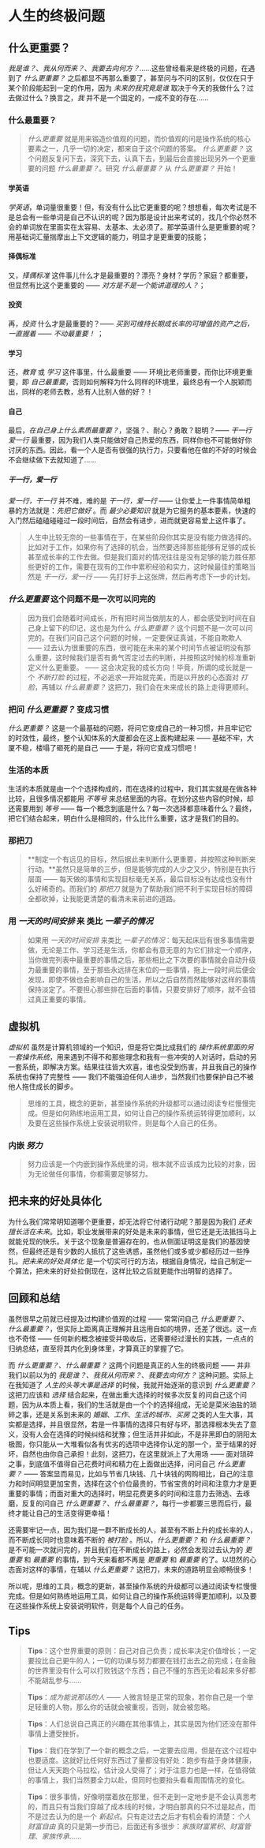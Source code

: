 # 人生的终极问题

## 什么更重要？
*我是谁？*、*我从何而来？*、*我要去向何方？*……这些曾经看来是终极的问题，在遇到了 *什么更重要？* 之后都显不再那么重要了，甚至问与不问的区别，仅仅在只于某个阶段能起到一定的作用，因为 *未来的我究竟是谁* 取决于今天的我做什么？过去做过什么？换言之，*我* 并不是一个固定的，一成不变的存在……

### 什么最重要？
> *什么更重要* 就是用来锻造价值观的问题，而价值观的问是操作系统的核心要素之一，几乎一切的决定，都来自于这个问题的答案。 *什么更重要？* 这个问题反复问下去，深究下去，认真下去，到最后会直接出现另外一个更重要的问题 *什么最重要？*。研究 *什么最重要？* 从 *什么更重要？* 开始！

#### 学英语
*学英语*，单词量很重要！但，有没有什么比它更重要的呢？想想看，每次考试是不是总会有一些单词是自己不认识的呢？因为那是设计出来考试的，找几个你必然不会的单词放在里面实在太容易、太基本、太必须了。那学英语什么是更重要的呢？用基础词汇量揣摩出上下文逻辑的能力，明显才是更重要的技能；

#### 择偶标准
又，*择偶标准* 这件事儿什么才是最重要的？漂亮？身材？学历？家庭？都重要，但显然有比这个更重要的 —— *对方是不是一个能讲道理的人？*；

#### 投资
再，*投资* 什么才是最重要的？—— *买到可维持长期成长率的可增值的资产之后，一直握着 —— 不动最重要！* ；

#### 学习
还，*教育* 或 *学习* 这件事里，什么最重要 —— 环境比老师重要，而你比环境更重要，即 *自己最重要*，否则如何解释为什么同样的环境里，最终总有一个人脱颖而出，同样的老师去教，总有人比别人做的好？！

#### 自己
最后，*在自己身上什么素质最重要？*，坚强？、耐心？勇敢？聪明？—— *干一行爱一行* 最重要，因为我们人类只能做好自己热爱的东西，同样你也不可能做好你讨厌的东西。因此，看一个人是否有很强的执行力，只要看他在做的不好的时候会不会继续做下去就知道了……

##### 干一行，爱一行
*爱一行，干一行* 并不难，难的是 *干一行，爱一行* —— 让你爱上一件事情简单粗暴的方法就是：*先把它做好* 。而 *最少必要知识* 就是为它服务的基本要素，快速的入门然后磕磕碰碰过一段时间后，自然会有进步，进而就更容易爱上这件事了。

> 人生中比较无奈的一些事情在于，在某些阶段你其实是没有能力做选择的。比如对于工作，如果你有了选择的机会，当然要选择那些能够有足够的成长甚至成长率的工作去做。但是我们面对的情况往往是没有足够的能力胜任那些更好的工作，需要在现有的工作中累积经验和实力，这时候最佳的策略当然是 *干一行，爱一行* —— 先打好手上这张牌，然后再考虑下一步的计划。

### _什么更重要_ 这个问题不是一次可以问完的
> 因为我们会随着时间成长，所有把时间当做朋友的人，都会感受到时间在自己身上留下的印记，这也是为什么 *什么更重要？* 这个问题不是一次可以问完的。在我们问自己这个问题的时候，一定要保证真诚，不能自欺欺人 —— 过去认为很重要的东西，很可能在未来的某个时间节点被证明没有那么重要，这时候我们是否有勇气否定过去的判断，并按照这时候的标准重新定义什么更重要。 —— 这会决定我的成长方向！毕竟，所谓的成长就是一个 *不断打脸* 的过程，不必追求一开始就完美，而是以开放的心态面对 *打脸*，再辅以 *什么最重要？* 这把刀，我们会在未来成长的路上走得更顺利。

### 把问 _什么更重要？_ 变成习惯
*什么更重要？* 这是一个最基础的问题，将问它变成自己的一种习惯，并且牢记它的时效性，最终，整个认知体系的大厦都会在这上面构建起来 —— 基础不牢，大厦不稳，楼塌了砸死的是自己 —— 于是，将问它变成习惯吧！

### 生活的本质
生活的本质就是由一个个选择构成的，而在选择的过程中，我们其实就是在做各种比较，且很多情况都能用 *不等号* 来总结里面的内容。在划分这些内容的时候，却还需要用到 *等号* —— 每一个概念到底是什么？每一次选择都意味着什么？最终，把它们结合起来，明白什么是相同的，什么比什么重要，这才是我们的目的。

### 那把刀
> **制定一个有远见的目标，然后据此来判断什么更重要，并按照这种判断来行动。**虽然只是简单的三步，但是能够完成的人少之又少，特别是在执行层面 —— 每天做的事情和实现目标毫无关系，最后目标没有达成也没有什么好稀奇的。而我们的 *那把刀* 就是为了帮助我们把不利于实现目标的障碍全都砍掉，让我能更清楚的看清未来前进的道路。

### 用 _一天的时间安排_ 来 类比 _一辈子的情况_
> 如果用 *一天的时间安排* 来类比 *一辈子的情况*：每天起床后有很多事情需要做，无论是工作、学习还是生活，你都会有意无意的为它们排定一个顺序，当你做完列表中最重要的事情之后，那些相比之下次要的事情就会自动升级为最重要的事情，至于那些永远排在末位的一些事情，拖上一段时间后便会发现，即使不做也会影响自己的生活，所以之后自然而然能够对这样的事情保持淡定了。不要担心那些排在后面的事情，只要安排好了顺序，就不会错过真正重要的事情。

## 虚拟机
*虚拟机* 虽然是计算机领域的一个知识，但是将它类比成我们的 *操作系统里面的另一套操作系统*，用来遇到不得不和那些理念和我有一些冲突的人对话时，启动的另一套系统，即解决方案。结果往往皆大欢喜，谁也没受到伤害，并且我自己的操作系统也保持了完整性 —— 我们不能强迫任何人进步，当然我们也要保护自己不被他人拖住成长的脚步。

> 思维的工具，概念的更新，甚至操作系统的升级都可以通过阅读专栏慢慢完成。但是如何熟练地运用工具，如何让自己的操作系统运转得更加顺利，以及要在这些操作系统上安装说明软件，则是每个人自己的任务。

### 内嵌 _努力_
> 努力应该是一个内嵌到操作系统里的词，根本就不应该成为比较的对象，因为无论做任何事情，你都需要足够努力。

## 把未来的好处具体化
为什么我们常常明知道哪个更重要，却无法将它付诸行动呢？那是因为我们 *还未擅长活在未来*。比如，职业发展带来的好处是未来的事情，但它还是无法抵挡马上就能兑现的快乐。关于这个现象是普遍存在的，也从侧面证明这是我们的基因使然，但最终还是有少数的人抵抗了这些诱惑，虽然他们或多或少都经历过一些挣扎。*把未来的好处具体化* 是一个切实可行的方法，根据自身情况，给自己制定一个算法，把未来的好处拉倒现在，这样比较之后就更能作出明智的选择了。

## 回顾和总结
虽然很早之前就已经提及过构建价值观的过程 —— 常常问自己 *什么更重要？*、 *什么最重要？*，但实际上距离真正理解并且运用自如的境界，还差了很远。这一点也不奇怪 —— 任何新的概念被接受并吸收后，还需要经过漫长的实践，一点点的归纳总结，直至将其内化到身体里，才算真正的掌握了它。

而 *什么更重要？*、*什么最重要？* 这两个问题是真正的人生的终极问题 —— 并非我们以前以为的 *我是谁？*、*我我从何而来？*、*我要去向何方？* 这种问题。实际上在我知道了 *人生的头等大事是选择* 的时候，我就开始逐渐的意识到 *什么更重要？* 这把刀应该和 *选择* 结合起来，在做出重大选择的时候多次反复的问自己这个问题，因为从本质上看，我们的生活就是由一个个的选择组成，无论是菜米油盐的琐碎之事，还是关系到未来的 *婚姻*、*工作*、*生活的城市*、*买房* 之类的人生大事，其实都是选择，并且很显然，若是一件事情的选择只有好与坏，那选择根本失去了意义，没有人会在选择的时候纠结和犹豫；但生活并非如此，不是非黑即白的阴阳太极图，你只能从一大堆看似各有优劣的选项中选择你认定的那一个，至于结果的好坏，自然也由你自己承担！此刻，这把刀，在这里就派上了大用场 —— 面对琐碎之事，到底值不值得自己花费时间和精力在上面做出选择，问问自己 *什么更重要？* —— 答案显而易见，比如与节省几块钱、几十块钱的网购相比，自己的注意力和时间明显更加宝贵，选择在这个价位最贵的，节省宝贵的时间和注意力才是更重要的事情；而面对重大的选择时，明显花费更多的时间和注意力去筛选、去琢磨，反复的问自己 *什么更重要？*、*什么最重要？*，每行一步都要三思而后行，最终才能让自己的生活变得更幸福！

还需要牢记一点，因为我们是一群不断成长的人，甚至有不断上升的成长率的人，而不断成长同时也意味着不断的 *被打脸* 。所以，*什么更重要？* 和 *什么最重要？* 是不可能一次就问完的，并且我们在不断成长的路上，必然会发现过去认为的 *更重要* 和 *最重要* 的事情，到今天来看都不再是 *更重要* 和 *最重要* 的了。以坦然的心态面对这样的事情，在辅以 *什么更重要？* 这把刀，未来的道路明显会顺畅很多！

所以呢，思维的工具，概念的更新，甚至操作系统的升级都可以通过阅读专栏慢慢完成。但是如何熟练地运用工具，如何让自己的操作系统运转得更加顺利，以及要在这些操作系统上安装说明软件，则是每个人自己的任务。

## Tips
> **Tips**：这个世界重要的原则：自己对自己负责；成长率决定价值增长；一定要投比自己更牛的人；一切的功课与努力都要在钱打出去之前完成；在金融的世界里没有什么可以打败钱这个东西；自己不懂的东西无论看起来多好都不能胡乱参与……

> **Tips**：*成为能说那话的人* —— 人微言轻是正常的现象，若你自己是一个举足轻重的人物，那么你的话就会被重视，否则，就会被忽略。

> **Tips**：人们总说自己真正的兴趣在其他事情上，其实是因为他们还没在那件事情上遭受挫折。

> **Tips**：我们在学到了一个新的概念之后，一定要去应用，但是在这个过程中也要适度。这就好比任何好东西过了量都没有好处：跑步有益于身体健康，但让人天天跑个马拉松，估计没人受得了；对于注意力也是一样，在值得做的事情上，我们当然要全力以赴，但同时也要抬头看看周围情况的变化。

> **Tips**：很多事情，好像明摆着放在那里，但不走到一定地步是不会认真思考的，而且只有当我们穿越了成本线的时候，才明白那真的只不过是起点，而不是过去认为的是一个 *新起点*。只有走过去之后才有机会看的清楚：*个人财富自由* 真的只是第一步而已，后面还有多很步：*家族财富累积*、*财富管理*、*家族传承*……
